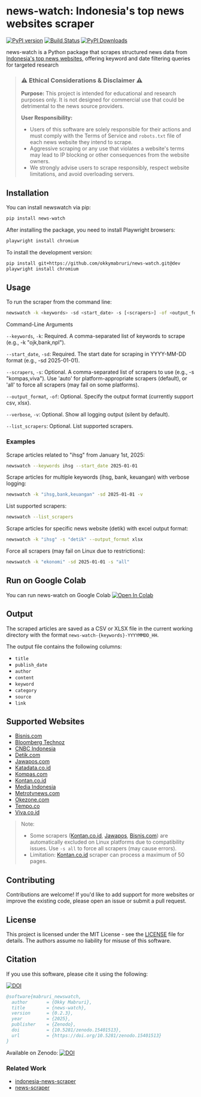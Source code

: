 # news-watch: Indonesia's top news websites scraper

[![PyPI version](https://badge.fury.io/py/news-watch.svg)](https://badge.fury.io/py/news-watch)
[![Build Status](https://github.com/okkymabruri/news-watch/actions/workflows/test.yml/badge.svg)](https://github.com/okkymabruri/news-watch/actions)
[![PyPI Downloads](https://static.pepy.tech/badge/news-watch)](https://pepy.tech/projects/news-watch)


news-watch is a Python package that scrapes structured news data from [Indonesia's top news websites](#supported-websites), offering keyword and date filtering queries for targeted research


> ### ⚠️ Ethical Considerations & Disclaimer ⚠️
> **Purpose:** This project is intended for educational and research purposes only. It is not designed for commercial use that could be detrimental to the news source providers.
> 
> **User Responsibility:**
> - Users of this software are solely responsible for their actions and must comply with the Terms of Service and `robots.txt` file of each news website they intend to scrape.
> - Aggressive scraping or any use that violates a website's terms may lead to IP blocking or other consequences from the website owners.
> - We strongly advise users to scrape responsibly, respect website limitations, and avoid overloading servers.


## Installation

You can install newswatch via pip:

```bash
pip install news-watch
```

After installing the package, you need to install Playwright browsers:

```bash
playwright install chromium
```

To install the development version:

```bash
pip install git+https://github.com/okkymabruri/news-watch.git@dev
playwright install chromium
```

## Usage

To run the scraper from the command line:

```bash
newswatch -k <keywords> -sd <start_date> -s [<scrapers>] -of <output_format> -v
```
Command-Line Arguments

`--keywords`, `-k`: Required. A comma-separated list of keywords to scrape (e.g., -k "ojk,bank,npl").

`--start_date`, `-sd`: Required. The start date for scraping in YYYY-MM-DD format (e.g., -sd 2025-01-01).

`--scrapers`, `-s`: Optional. A comma-separated list of scrapers to use (e.g., -s "kompas,viva"). Use 'auto' for platform-appropriate scrapers (default), or 'all' to force all scrapers (may fail on some platforms).

`--output_format`, `-of`: Optional. Specify the output format (currently support csv, xlsx).

`--verbose`, `-v`: Optional. Show all logging output (silent by default).

`--list_scrapers`: Optional. List supported scrapers.


### Examples

Scrape articles related to "ihsg" from January 1st, 2025:

```bash
newswatch --keywords ihsg --start_date 2025-01-01
```

Scrape articles for multiple keywords (ihsg, bank, keuangan) with verbose logging:

```bash
newswatch -k "ihsg,bank,keuangan" -sd 2025-01-01 -v
```

List supported scrapers:

```bash
newswatch --list_scrapers
```

Scrape articles for specific news website (detik) with excel output format:

```bash
newswatch -k "ihsg" -s "detik" --output_format xlsx
```

Force all scrapers (may fail on Linux due to restrictions):

```bash
newswatch -k "ekonomi" -sd 2025-01-01 -s "all"
```

## Run on Google Colab

You can run news-watch on Google Colab [![Open In Colab](https://colab.research.google.com/assets/colab-badge.svg)](https://colab.research.google.com/github/okkymabruri/news-watch/blob/main/notebook/run-newswatch-on-colab.ipynb)

## Output

The scraped articles are saved as a CSV or XLSX file in the current working directory with the format `news-watch-{keywords}-YYYYMMDD_HH`.

The output file contains the following columns:

- `title`
- `publish_date`
- `author`
- `content`
- `keyword`
- `category`
- `source`
- `link`

## Supported Websites

- [Bisnis.com](https://www.bisnis.com/)
- [Bloomberg Technoz](https://www.bloombergtechnoz.com/)
- [CNBC Indonesia](https://www.cnbcindonesia.com/)
- [Detik.com](https://www.detik.com/)
- [Jawapos.com](https://www.jawapos.com/)
- [Katadata.co.id](https://katadata.co.id/)
- [Kompas.com](https://www.kompas.com/)
- [Kontan.co.id](https://www.kontan.co.id/)
- [Media Indonesia](https://mediaindonesia.com/)
- [Metrotvnews.com](https://metrotvnews.com/)
- [Okezone.com](https://www.okezone.com/)
- [Tempo.co](https://www.tempo.co/)
- [Viva.co.id](https://www.viva.co.id/)


> Note:
> - Some scrapers ([Kontan.co.id](https://www.kontan.co.id/), [Jawapos](https://www.jawapos.com/), [Bisnis.com](https://www.bisnis.com/)) are automatically excluded on Linux platforms due to compatibility issues. Use `-s all` to force all scrapers (may cause errors).
> - Limitation: [Kontan.co.id](https://www.kontan.co.id/) scraper can process a maximum of 50 pages.

## Contributing

Contributions are welcome! If you'd like to add support for more websites or improve the existing code, please open an issue or submit a pull request.

## License

This project is licensed under the MIT License - see the [LICENSE](LICENSE) file for details. The authors assume no liability for misuse of this software.


## Citation

If you use this software, please cite it using the following:

[![DOI](https://zenodo.org/badge/DOI/10.5281/zenodo.15401513.svg)](https://doi.org/10.5281/zenodo.15401513)

```bibtex
@software{mabruri_newswatch,
  author       = {Okky Mabruri},
  title        = {news-watch},
  version      = {0.2.3},
  year         = {2025},
  publisher    = {Zenodo},
  doi          = {10.5281/zenodo.15401513},
  url          = {https://doi.org/10.5281/zenodo.15401513}
}
```

Available on Zenodo: [![DOI](https://zenodo.org/badge/DOI/10.5281/zenodo.15401513.svg)](https://doi.org/10.5281/zenodo.15401513)

### Related Work
* [indonesia-news-scraper](https://github.com/theyudhiztira/indonesia-news-scraper)
* [news-scraper](https://github.com/binsarjr/news-scraper)
